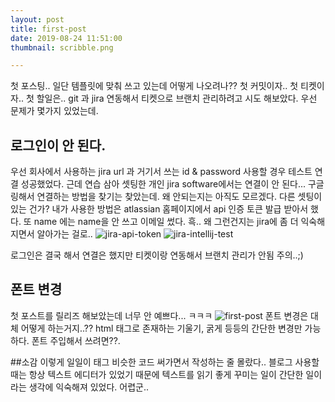 ```yaml
---
layout: post
title: first-post
date: 2019-08-24 11:51:00
thumbnail: scribble.png

---
```


첫 포스팅.. 
일단 템플릿에 맞춰 쓰고 있는데 어떻게 나오려나??
첫 커밋이자.. 첫 티켓이자.. 첫 할일은.. 
git 과 jira 연동해서 티켓으로 브랜치 관리하려고 시도 해보았다. 
우선 문제가 몇가지 있었는데.

## 로그인이 안 된다. 
우선 회사에서 사용하는 jira url 과 거기서 쓰는 id & password 사용할 경우 테스트 연결 성공했었다.
근데 연습 삼아 셋팅한 개인 jira software에서는 연결이 안 된다...
구글링해서 연결하는 방법을 찾기는 찾았는데. 왜 안되는지는 아직도 모르겠다. 다른 셋팅이 있는 건가?
내가 사용한 방법은 atlassian 홈페이지에서 api 인증 토큰 발급 받아서 했다. 또 name 에는 name을 안 쓰고 이메일 썼다.
흑.. 왜 그런건지는 jira에 좀 더 익숙해지면서 알아가는 걸로.. 
![jira-api-token](https://sosohan.github.io/assets/img/20190814/jira-api-token.jpg)
![jira-intellij-test](https://sosohan.github.io/assets/img/20190814/jira-intellij-test.jpg)

로그인은 결국 해서 연결은 했지만 티켓이랑 연동해서 브랜치 관리가 안됨 주의..;)

## 폰트 변경
첫 포스트를 릴리즈 해보았는데 너무 안 예쁘다... ㅋㅋㅋ
![first-post](https://sosohan.github.io/assets/img/20190814/first-post.png)
폰트 변경은 대체 어떻게 하는거지..??
html 태그로 존재하는 기울기, 굵게 등등의 간단한 변경만 가능하다. 
폰트 주입해서 쓰려면??.


##소감
이렇게 일일이 태그 비슷한 코드 써가면서 작성하는 줄 몰랐다..
블로그 사용할 때는 항상 텍스트 에디터가 있었기 때문에 텍스트를 읽기 좋게 꾸미는 일이
간단한 일이라는 생각에 익숙해져 있었다. 
어렵군..

